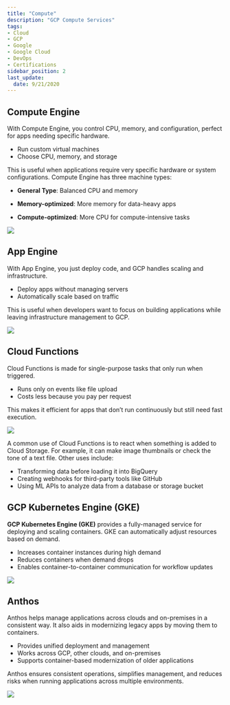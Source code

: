 ```yaml
---
title: "Compute"
description: "GCP Compute Services"
tags: 
- Cloud
- GCP 
- Google
- Google Cloud
- DevOps
- Certifications
sidebar_position: 2
last_update:
  date: 9/21/2020
---
```





## Compute Engine 

With Compute Engine, you control CPU, memory, and configuration, perfect for apps needing specific hardware.

- Run custom virtual machines
- Choose CPU, memory, and storage

This is useful when applications require very specific hardware or system configurations. Compute Engine has three machine types:

- **General Type**: Balanced CPU and memory

- **Memory-optimized**: More memory for data-heavy apps

- **Compute-optimized**: More CPU for compute-intensive tasks

<div class='img-center'>

![](/img/docs/09282025-gcp-compute-types.png)

</div>


## App Engine

With App Engine, you just deploy code, and GCP handles scaling and infrastructure.

- Deploy apps without managing servers
- Automatically scale based on traffic

This is useful when developers want to focus on building applications while leaving infrastructure management to GCP.

<div class='img-center'>

![](/img/docs/09282025-hosting-google-app-engine-3.png)

</div>

## Cloud Functions

Cloud Functions is made for single-purpose tasks that only run when triggered.

- Runs only on events like file upload
- Costs less because you pay per request

This makes it efficient for apps that don’t run continuously but still need fast execution.

<div class='img-center'>

![](/img/docs/09282025-google-cloudfunctions.png)

</div>

A common use of Cloud Functions is to react when something is added to Cloud Storage. For example, it can make image thumbnails or check the tone of a text file. Other uses include:

- Transforming data before loading it into BigQuery
- Creating webhooks for third-party tools like GitHub
- Using ML APIs to analyze data from a database or storage bucket


## GCP Kubernetes Engine (GKE)

**GCP Kubernetes Engine (GKE)** provides a fully-managed service for deploying and scaling containers. GKE can automatically adjust resources based on demand. 

- Increases container instances during high demand
- Reduces containers when demand drops
- Enables container-to-container communication for workflow updates

<div class='img-center'>

![](/img/docs/09282025-8e065fcd-bfd0-470a-977a-e95550c10a39.jpg)

</div>

## Anthos

Anthos helps manage applications across clouds and on-premises in a consistent way. It also aids in modernizing legacy apps by moving them to containers.

- Provides unified deployment and management
- Works across GCP, other clouds, and on-premises
- Supports container-based modernization of older applications

Anthos ensures consistent operations, simplifies management, and reduces risks when running applications across multiple environments.

<div class='img-center'>

![](/img/docs/09282025-3_anthos_azure.max-1500x1500.jpg)

</div>
